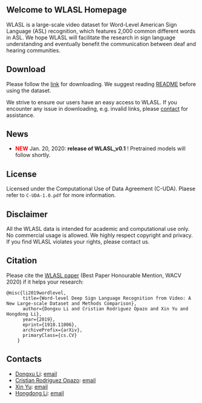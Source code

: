 ## Welcome to WLASL Homepage
WLASL is a large-scale video dataset for Word-Level American Sign Language (ASL) recognition, which features 2,000 common different words in ASL. We hope WLASL will facilitate the research in sign language understanding and eventually benefit the communication between deaf and hearing communities.

Download
---------------
Please follow the [link](https://drive.google.com/open?id=1hCtNChuNpvA7ShdU_bGClZsBmn4X7FfN) for downloading. We suggest reading [README](https://github.com/dxli94/WLASL/blob/master/README.md) before using the dataset.

We strive to ensure our users have an easy access to WLASL. If you encounter any issue in downloading, e.g. invalid links, please [contact](dongxu.li@anu.edu.au) for assistance.

News
---------------
* <span style="color: red"><b>NEW</b></span> Jan. 20, 2020: <span style="font-weight:bold">release of WLASL_v0.1</span> ! Pretrained models will follow shortly.


License
---------------
Licensed under the Computational Use of Data Agreement (C-UDA). Plaese refer to `C-UDA-1.0.pdf` for more information.

Disclaimer
---------------
All the WLASL data is intended for academic and computational use only. No commercial usage is allowed. We highly respect copyright and privacy. If you find WLASL violates your rights, please contact us.


Citation
--------------

Please cite the [WLASL paper](https://arxiv.org/abs/1910.11006) (Best Paper Honourable Mention, WACV 2020) if it helps your research:

    @misc{li2019wordlevel,
          title={Word-level Deep Sign Language Recognition from Video: A New Large-scale Dataset and Methods Comparison},
          author={Dongxu Li and Cristian Rodriguez Opazo and Xin Yu and Hongdong Li},
          year={2019},
          eprint={1910.11006},
          archivePrefix={arXiv},
          primaryClass={cs.CV}
        }


Contacts
------------------
- [Dongxu Li](https://cecs.anu.edu.au/people/dongxu-li): [email](dongxu.li@anu.edu.au)
- [Cristian Rodriguez Opazo](https://www.roboticvision.org/rv_person/cristian-rodriguez/): [email](cristian.rodriguez@anu.edu.au)
- [Xin Yu](https://sites.google.com/site/xinyuanu/): [email](xin.yu@anu.edu.au)
- [Hongdong Li](http://users.cecs.anu.edu.au/~hongdong/): [email](hongdong.li@anu.edu.au)
